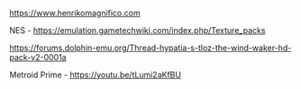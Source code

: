 https://www.henrikomagnifico.com

NES - https://emulation.gametechwiki.com/index.php/Texture_packs

https://forums.dolphin-emu.org/Thread-hypatia-s-tloz-the-wind-waker-hd-pack-v2-0001a


Metroid Prime - https://youtu.be/tLumi2aKfBU
